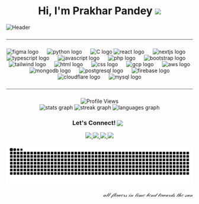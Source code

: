 <h1 align="center">
Hi, I'm Prakhar Pandey
	<a href="https://github.com/cryosleeperX20" target="_self">
	<img src="https://media.giphy.com/media/hvRJCLFzcasrR4ia7z/giphy.gif" width="30">
	</a>
</h1>

![Header](/assets/clancy.gif)

<hr style="height:1px; border:none; background-color:#555; margin:24px 0;" />
<!-- Tech Stack -->
<div align="center">
  <img src="https://skillicons.dev/icons?i=figma" height="40" alt="figma logo" />
  <img width="15"/>
  <img src="https://skillicons.dev/icons?i=python" height="40" alt="python logo" />
  <img width="15"/>
  <img src="https://skillicons.dev/icons?i=c" height="40" alt="C logo" />
  <img src="https://skillicons.dev/icons?i=react" height="40" alt="react logo" />
  <img width="15"/>
  <img src="https://skillicons.dev/icons?i=nextjs" height="40" alt="nextjs logo" />
  <img width="15"/>
  <img src="https://skillicons.dev/icons?i=ts" height="40" alt="typescript logo" />
  <img width="15"/>
  <img src="https://skillicons.dev/icons?i=js" height="40" alt="javascript logo" />
  <img width="15"/>
  <img src="https://skillicons.dev/icons?i=php" height="40" alt="php logo" />
  <img width="15"/>
  <img src="https://skillicons.dev/icons?i=bootstrap" height="40" alt="bootstrap logo" />
  <img width="15"/>
  <img src="https://skillicons.dev/icons?i=tailwind" height="40" alt="tailwind logo" />
  <img width="15"/>
  <img src="https://skillicons.dev/icons?i=html" height="40" alt="html logo" />
  <img width="15"/>
  <img src="https://skillicons.dev/icons?i=css" height="40" alt="css logo" />
  <img width="15"/>
  <img src="https://skillicons.dev/icons?i=gcp" height="40" alt="gcp logo" />
  <img width="15"/>
  <img src="https://skillicons.dev/icons?i=aws" height="40" alt="aws logo" />
  <img width="15"/>
  <img src="https://skillicons.dev/icons?i=mongodb" height="40" alt="mongodb logo" />
  <img width="15"/>
  <img src="https://skillicons.dev/icons?i=postgres" height="40" alt="postgresql logo" />
  <img width="15"/>
  <img src="https://skillicons.dev/icons?i=firebase" height="40" alt="firebase logo" />
  <img width="15"/>
  <img src="https://skillicons.dev/icons?i=cloudflare" height="40" alt="cloudflare logo" />
  <img width="15"/>
  <img src="https://skillicons.dev/icons?i=mysql" height="40" alt="mysql logo" />
</div>

<hr style="height:1px; border:none; background-color:#555; margin:24px 0;" />

<!-- Profile Views -->
<div align="center">
  <img src="https://komarev.com/ghpvc/?username=cryosleeperX20&style=for-the-badge&color=brightgreen" alt="Profile Views" />
</div>


<!-- GitHub Stats -->
<div align="center">
  <img 
    src="https://github-readme-stats.vercel.app/api?username=cryosleeperX20&hide_title=true&hide_rank=false&show_icons=true&include_all_commits=true&count_private=true&hide_border=false&title_color=C46CEB&text_color=cccccc&icon_color=C46CEB&bg_color=0D1117" height="150" alt="stats graph"/>
  <img 
    src="https://streak-stats.demolab.com?user=cryosleeperX20&hide_border=false&border_radius=5&background=0D1117&stroke=C46CEB&ring=C46CEB&fire=C46CEB&currStreakLabel=C46CEB&sideNums=cccccc&currStreakNum=C46CEB&sideLabels=cccccc" height="150" alt="streak graph"  />
  <img 
    src="https://github-readme-stats.vercel.app/api/top-langs?username=cryosleeperX20&layout=compact&card_width=320&langs_count=5&hide_border=false&title_color=C46CEB&text_color=cccccc&icon_color=C46CEB&bg_color=0D1117" height="150" alt="languages graph"  />
</div>

<!-- Let's Connect -->
<h3 align="center">
  Let's Connect! <img src="https://25.media.tumblr.com/e6ffb193e37fb600e828c03e357237b2/tumblr_mhtt5ts8BK1rkfeyuo1_250.gif" width="60" style="vertical-align: middle; margin-right: 10px;" />
</h3>

<div align="center">
  <a href="https://github.com/cryosleeperX20" target="_blank">
    <img src="https://img.shields.io/static/v1?message=GitHub&logo=github&label=&color=181717&logoColor=white&labelColor=&style=for-the-badge" height="35" />
  </a>
  <a href="mailto:prakharp4pandey@gmail.com" target="_blank">
    <img src="https://img.shields.io/static/v1?message=Gmail&logo=gmail&label=&color=D14836&logoColor=white&labelColor=&style=for-the-badge" height="35" />
  </a>
  <a href="https://www.linkedin.com/in/prakhar-pandey-b8b9a9206/" target="_blank">
    <img src="https://img.shields.io/static/v1?message=LinkedIn&logo=linkedin&label=&color=0077B5&logoColor=white&labelColor=&style=for-the-badge" height="35" />
  </a>
  <a href="https://x.com/cryosleeperX20" target="_blank">
    <img src="https://img.shields.io/static/v1?message=X&logo=twitter&label=&color=000000&logoColor=white&labelColor=&style=for-the-badge" height="35" />
  </a>
</div>

<!-- Snake -->
<p align="center">
  <img src="https://raw.githubusercontent.com/cryosleeperX20/cryosleeperX20/output/snake.svg" alt="Snake animation" />
</p>

<p align="right"><i>𝒶𝓁𝓁 𝒻𝓁𝑜𝓌𝑒𝓇𝓈 𝒾𝓃 𝓉𝒾𝓂𝑒 𝒷𝑒𝓃𝒹 𝓉𝑜𝓌𝒶𝓇𝒹𝓈 𝓉𝒽𝑒 𝓈𝓊𝓃</i></p>
